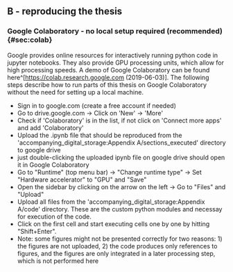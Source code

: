 
## B - reproducing the thesis


### Google Colaboratory - no local setup required (recommended) {#sec:colab}
Google provides online resources for interactively running python code in jupyter notebooks. They also provide GPU processing units, which allow for high processing speeds. A demo of Google Colaboratory can be found here^[https://colab.research.google.com (2019-06-03)]. The following steps describe how to run parts of this thesis on Google Colaboratory without the need for setting up a local machine.

* Sign in to google.com (create a free account if needed)
* Go to drive.google.com -> Click on 'New' -> 'More'
* Check if 'Colaboratory' is in the list, if not click on 'Connect more apps' and add 'Colaboratory'
* Upload the .ipynb file that should be reproduced from the 'accompanying_digital_storage:Appendix A/sections_executed' directory to google drive
* just double-clicking the uploaded ipynb file on google drive should open it in Google Colaboratory
* Go to "Runtime" (top menu bar) -> "Change runtime type" -> Set "Hardware accelerator" to "GPU" and "Save"
* Open the sidebar by clicking on the arrow on the left -> Go to "Files" and "Upload"
* Upload all files from the 'accompanying_digital_storage:Appendix A/code' directory. These are the custom python modules and necessay for execution of the code.
* Click on the first cell and start executing cells one by one by hitting "Shift+Enter".
* Note: some figures might not be presented correctly for two reasons: 1) the figures are not uploaded, 2) the code produces only references to figures, and the figures are only integrated in a later processing step, which is not performed here
